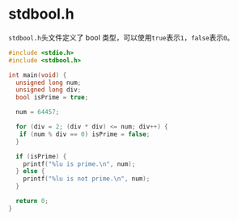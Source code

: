 # stdbool.h

`stdbool.h`头文件定义了 bool 类型，可以使用`true`表示`1`，`false`表示`0`。

```c
#include <stdio.h>
#include <stdbool.h>

int main(void) {
  unsigned long num;
  unsigned long div;
  bool isPrime = true;

  num = 64457;

  for (div = 2; (div * div) <= num; div++) {
   if (num % div == 0) isPrime = false;
  }

  if (isPrime) {
    printf("%lu is prime.\n", num);
  } else {
    printf("%lu is not prime.\n", num);
  }

  return 0;
}
```
